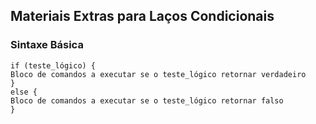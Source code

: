<h2>Materiais Extras para Laços Condicionais</h2>

<h3>Sintaxe Básica</h3>

   ```
   if (teste_lógico) {
   Bloco de comandos a executar se o teste_lógico retornar verdadeiro
}
else {
   Bloco de comandos a executar se o teste_lógico retornar falso
}
   ```
